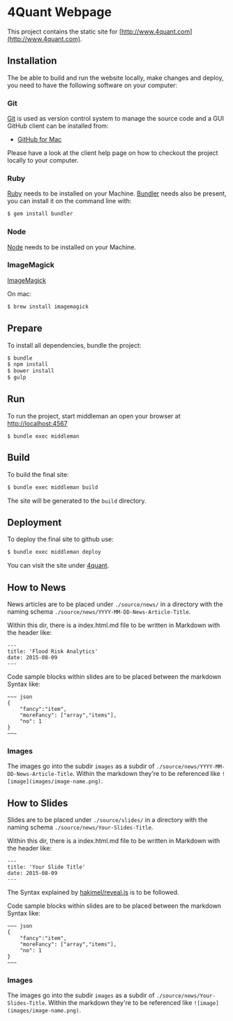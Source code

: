 # 4Quant Webpage

This project contains the static site for [http://www.4quant.com](http://www.4quant.com).

## Installation

The be able to build and run the website locally, make changes and deploy, you need to have the following software on your computer:

### Git

[Git](http://git-scm.com/) is used as version control system to manage the source code and a GUI GitHub client can be
installed from:

* [GitHub for Mac](http://mac.github.com/)

Please have a look at the client help page on how to checkout the project locally to your computer.

### Ruby

[Ruby](https://www.ruby-lang.org/) needs to be installed on your Machine. 
[Bundler](http://bundler.io/) needs also be present, you can install it on the command line with:

```Bash
$ gem install bundler
```

### Node 

[Node](https://www.nodejs.org/) needs to be installed on your Machine. 

### ImageMagick

[ImageMagick](http://www.imagemagick.org/)

On mac:
```Bash
$ brew install imagemagick
```

## Prepare

To install all dependencies, bundle the project:

```Bash
$ bundle
$ npm install
$ bower install
$ gulp
```

## Run

To run the project, start middleman an open your browser at [http://localhost:4567](http://localhost:4567)

```
$ bundle exec middleman
```

## Build

To build the final site:

```Bash
$ bundle exec middleman build
```

The site will be generated to the `build` directory.

## Deployment

To deploy the final site to github use:

```Bash
$ bundle exec middleman deploy
```

You can visit the site under [4quant](http://kitsane.github.io/4quant-web).

## How to News

News articles are to be placed under ```./source/news/``` in a directory with the naming schema ```./source/news/YYYY-MM-DD-News-Article-Title```. 

Within this dir, there is a index.html.md file to be written in Markdown with the header like:

```
---
title: 'Flood Risk Analytics'
date: 2015-08-09
---
```

Code sample blocks within slides are to be placed between the markdown Syntax like:

```
~~~ json
{
    "fancy":"item",
    "moreFancy": ["array","items"],
    "no": 1
}
~~~
```

### Images

The images go into the subdir ```images``` as a subdir of ```./source/news/YYYY-MM-DD-News-Article-Title```. Within the markdown they're to be referenced like ```![image](images/image-name.png)```.

## How to Slides

Slides are to be placed under ```./source/slides/``` in a directory with the naming schema ```./source/news/Your-Slides-Title```.

Within this dir, there is a index.html.md file to be written in Markdown with the header like:

```
---
title: 'Your Slide Title'
date: 2015-08-09
---
```

The Syntax explained by [hakimel/reveal.js](https://github.com/hakimel/reveal.js) is to be followed.

Code sample blocks within slides are to be placed between the markdown Syntax like:

```
~~~ json
{
    "fancy":"item",
    "moreFancy": ["array","items"],
    "no": 1
}
~~~
```

### Images

The images go into the subdir ```images``` as a subdir of ```./source/news/Your-Slides-Title```. Within the markdown they're to be referenced like ```![image](images/image-name.png)```.